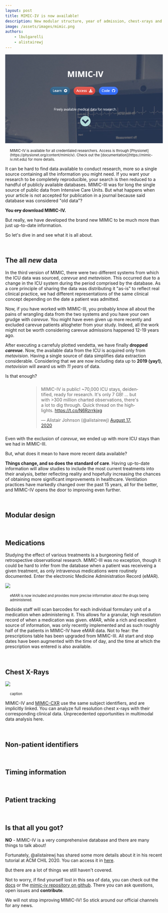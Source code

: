 ```yaml
---
layout: post
title: MIMIC-IV is now available!
description: New modular structure, year of admission, chest-xrays and data up to 2019. Check out our overview on the new MIMIC release.
image: /assets/images/mimic.png
authors:
    - lbulgarelli
    - alistairewj
---
```


![](/assets/images/mimic.png)
<p style="font-size: .8em; padding: 0 15px;" markdown="1">
MIMIC-IV is available for all credentialed researchers. Access is through [Physionet](https://physionet.org/content/mimiciv). Check out the [documentation](https://mimic-iv.mit.edu) for more details.
</p>

It can be hard to find data available to conduct research, more so a single source containing all the information you might need. If you want your research to be completely reproducible, your search is then reduced to a handful of publicly available databases. MIMIC-III was for long the single source of public data from Intensive Care Units. But what happens when your article is not accepted for publication in a journal because said database was considered "old data"?

**You ~~cry~~ download MIMIC-IV.**

But really, we have developed the brand new MIMIC to be much more than just up-to-date information.

So let's dive in and see what it is all about.

&nbsp;  
## The all *new* data

In the third version of MIMIC, there were two different systems from which the ICU data was sourced, *carevue* and *metavision*. This occurred due to a change in the ICU system during the period comprised by the database. As a core principle of sharing the data was distributing it "as-is" to reflect real clinical practice, we had different representations of the same clinical concept depending on the date a patient was admitted.

Now, if you have worked with MIMIC-III, you probably know all about the pains of wrangling data from the two systems and you have your own grudge with *carevue*. You might have even given up more recently and excluded carevue patients altogheter from your study. Indeed, all the work might not be worth considering carevue admissions happened 12-19 years ago.

After executing a carrefuly plotted vendetta, we have finally **dropped *carevue***. Now, the available data from the ICU is acquired only from *metavision*. Having a single source of data simplifies data extraction considerable. Considering that we are now including data up to **2019 (yay!)**, *metavision* will award us with *11 years* of data.

Is that enough?

<div style="margin: 25px 75px;"><blockquote class="twitter-tweet mx-auto"><p lang="en" dir="ltr">MIMIC-IV is public! ~70,000 ICU stays, deidentified, ready for research. It&#39;s only 7 GB! ... but with &gt;300 million charted observations, there&#39;s a lot to dig through. Quick thread on the highlights. <a href="https://t.co/N6Rzrrkjxg">https://t.co/N6Rzrrkjxg</a></p>&mdash; Alistair Johnson (@alistairewj) <a href="https://twitter.com/alistairewj/status/1295406346788012035?ref_src=twsrc%5Etfw">August 17, 2020</a></blockquote> <script async src="https://platform.twitter.com/widgets.js" charset="utf-8"></script></div>

Even with the exclusion of *carevue*, we ended up with more ICU stays than we had in MIMIC-III.

But, what does it mean to have more recent data available?

**Things change, and so does the standard of care**. Having up-to-date information will allow studies to include the most current treatments into their analysis, better reflecting reality and hopefully increasing the chances of obtaining more significant improvements in healthcare. Ventilation practices have markedly changed over the past 15 years, all for the better, and MIMIC-IV opens the door to improving even further.

&nbsp;  
## Modular design


&nbsp;  
## Medications

Studying the effect of various treatments is a burgeoning field of retrospective observational research. MIMIC-III was no exception, though it could be hard to infer from the database when a patient was receiveing a given treatment, as only intravenous medications were routinely documented. Enter the electronic Medicine Administration Record (eMAR).

![](https://pbs.twimg.com/media/Efozfq3XYAA6zMm?format=jpg&name=small)
<p style="font-size: .8em; padding: 0 15px;" markdown="1">
eMAR is now included and provides more precise information about the drugs being administered.
</p>

Bedside staff will scan barcodes for each individual formulary unit of a medication when administering it. This allows for a granular, high resolution record of when a medication was given. eMAR, while a rich and excellent source of information, was only recently implemented and as such roughly half of the patients in MIMIC-IV have eMAR data. Not to fear: the prescriptions table has been upgraded from MIMIC-III. All start and stop dates have been augmented with the time of day, and the time at which the prescription was entered is also available.

&nbsp;  
## Chest X-Rays

![](https://pbs.twimg.com/media/Efozs-6WoAMZxDO?format=jpg&name=small)
<p style="font-size: .8em; padding: 0 15px;" markdown="1">
caption
</p>

MIMIC-IV and [MIMIC-CXR](https://physionet.org/content/mimic-cxr/) use the same subject identifiers, and are implicitly linked. You can analyze full resolution chest x-rays with their corresponding clinical data. Unprecedented opportunities in multimodal data analysis here.


&nbsp;  
## Non-patient identifiers


&nbsp;  
## Timing information


&nbsp;  
## Patient tracking


&nbsp;  
## Is that all you got?

**NO** - MIMIC-IV is a very comprehensive database and there are many things to talk about!

Fortunately, @alistairewj has shared some more details about it in his recent tutorial at ACM CHIL 2020. You can access it in [here](https://chilconference.org/tutorial_d.html).

But there are a lot of things we still haven't covered.

Not to worry, if find yourself lost in this sea of data, you can check out the [docs](https://mimic-iv.mit.edu) or the [mimic-iv repository on github](https://github.com/MIT-LCP/mimic-iv). There you can ask questions, open issues and **contribute**.

We will not stop improving MIMIC-IV! So stick around our official channels for any news. 
